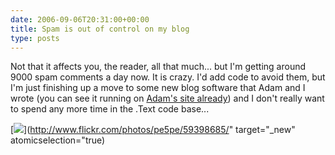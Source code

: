 ```yaml
---
date: 2006-09-06T20:31:00+00:00
title: Spam is out of control on my blog
type: posts
---
```

Not that it affects you, the reader, all that much... but I'm getting around 9000 spam comments a day now. It is crazy. I'd add code to avoid them, but I'm just finishing up a move to some new blog software that Adam and I wrote (you can see it running on [Adam's site already](http://www.adamkinney.com/)) and I don't really want to spend any more time in the .Text code base...

[<img src="http://static.flickr.com/25/59398685_c8851e449e_m_d.jpg" />](http://www.flickr.com/photos/pe5pe/59398685/" target="_new" atomicselection="true)
